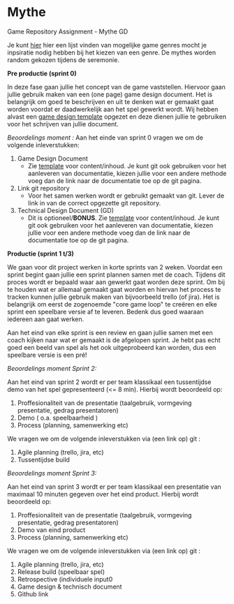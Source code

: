 # Mythe
Game Repository Assignment - Mythe GD

Je kunt [hier](https://github.com/k-maweb/Mythe/edit/main/README.md) hier een lijst vinden van mogelijke game genres mocht je inpsiratie nodig hebben bij het kiezen van een genre. De mythes worden random gekozen tijdens de seremonie.


**Pre productie (sprint 0)**

In deze fase gaan jullie het concept van de game vaststellen. Hiervoor gaan jullie gebruik maken van een (one page) game design document. Het is belangrijk om goed te beschrijven en uit te denken wat er gemaakt gaat worden voordat er daadwerkelijk aan het spel gewerkt wordt. Wij hebben alvast een [game design template](https://github.com/k-maweb/Mythe/edit/main/README.md) opgezet en deze dienen jullie te gebruiken voor het schrijven van jullie document. 

_Beoordelings moment :_
Aan het einde van sprint 0 vragen we om de volgende inleverstukken: 

1. Game Design Document
    - Zie [template](https://github.com/k-maweb/Mythe/blob/main/GameDesign%20Template.md) voor content/inhoud. Je kunt git ook gebruiken voor het aanleveren van documentatie, kiezen jullie voor een andere methode voeg dan de link naar de documentatie toe op de git pagina.
2. Link git repository
    - Voor het samen werken wordt er gebruikt gemaakt van git. Lever de link in van de correct opgezette git repository. 
3. Technical Design Document (GD)
    - Dit is optioneel/**BONUS**. Zie [template](https://github.com/k-maweb/Mythe/edit/main/README.md) voor content/inhoud. Je kunt git ook gebruiken voor het aanleveren van documentatie, kiezen jullie voor een andere methode voeg dan de link naar de documentatie toe op de git pagina.


**Productie (sprint 1 t/3)**
 
We gaan voor dit project werken in korte sprints van 2 weken. Voordat een sprint begint gaan jullie een sprint plannen samen met de coach. Tijdens dit proces wordt er bepaald waar aan gewerkt gaat worden deze sprint. Om bij te houden wat er allemaal gemaakt gaat worden en hiervan het process te tracken kunnen jullie gebruik maken van bijvoorbeeld trello (of jira).  Het is belangrijk om eerst de zogenoemde "core game loop" te creëren en elke sprint een speelbare versie af te leveren. Bedenk dus goed waaraan iedereen aan gaat werken. 

Aan het eind van elke sprint is een review en gaan jullie samen met een coach kijken naar wat er gemaakt is de afgelopen sprint. Je hebt pas echt goed een beeld van spel als het ook uitgeprobeerd kan worden, dus een speelbare versie is een pré! 

_Beoordelings moment Sprint 2:_

Aan het eind van sprint 2 wordt er per team klassikaal een tussentijdse demo van het spel gepresenteerd (<= 8 min). Hierbij wordt beoordeeld op:
1. Proffesionaliteit van de presentatie (taalgebruik, vormgeving presentatie, gedrag presentatoren)
2. Demo ( o.a. speelbaarheid )
3. Process (planning, samenwerking etc)

We vragen we om de volgende inleverstukken via (een link op) git : 
1. Agile planning (trello, jira, etc)
2. Tussentijdse build



_Beoordelings moment Sprint 3:_

Aan het eind van sprint 3 wordt er per team klassikaal een presentatie van maximaal 10 minuten gegeven over het eind product.
Hierbij wordt beoordeeld op:
1. Proffesionaliteit van de presentatie (taalgebruik, vormgeving presentatie, gedrag presentatoren)
2. Demo van eind product 
3. Process (planning, samenwerking etc)

We vragen we om de volgende inleverstukken via (een link op) git : 
1. Agile planning (trello, jira, etc)
2. Release build (speelbaar spel)
3. Retrospective (individuele input0
4. Game design & technisch document
5. Github link
